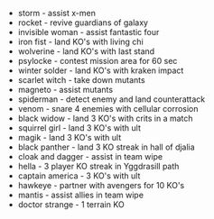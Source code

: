 - storm - assist x-men
- rocket - revive guardians of galaxy
- invisible woman - assist fantastic four
- iron fist - land KO's with living chi
- wolverine - land KO's with last stand
- psylocke - contest mission area for 60 sec
- winter solder - land KO's with kraken impact
- scarlet witch - take down mutants
- magneto - assist mutants
- spiderman - detect enemy and land counterattack
- venom - snare 4 enemies with cellular corrosion
- black widow - land 3 KO's with crits in a match
- squirrel girl - land 3 KO's with ult
- magik - land 3 KO's with ult
- black panther - land 3 KO streak in hall of djalia
- cloak and dagger - assist in team wipe
- hella - 3 player KO streak in Yggdrasill path
- captain america - 3 KO's with ult
- hawkeye - partner with avengers for 10 KO's
- mantis - assist allies in team wipe
- doctor strange - 1 terrain KO